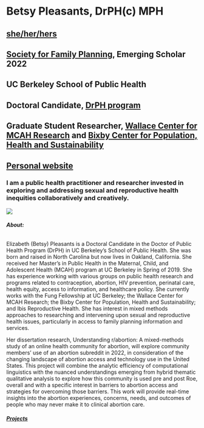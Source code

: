 # Betsy Pleasants, DrPH(c) MPH
## [she/her/hers](https://www.aclunc.org/article/frequently-asked-questions-whats-pronoun)
## [Society for Family Planning](https://www.societyfp.org/), Emerging Scholar 2022
## UC Berkeley School of Public Health
## Doctoral Candidate, [DrPH program](https://publichealth.berkeley.edu/academics/interdisciplinary/doctor-of-public-health-drph/)
## Graduate Student Researcher, [Wallace Center for MCAH Research](https://www.wallacecenter.berkeley.edu/) and [Bixby Center for Population, Health and Sustainability](https://bixby.berkeley.edu/)

## [Personal website](https://www.bpleasants.com/)


### I am a public health practitioner and researcher invested in exploring and addressing sexual and reproductive health inequities collaboratively and creatively.

![ ](https://images.squarespace-cdn.com/content/v1/5ac6a6e1fcf7fd0e72902848/1523822786566-O9XASXOPA9SWYZEUILM7/2015-12-06+13.45.36.jpg)


###### **About:**

Elizabeth (Betsy) Pleasants is a Doctoral Candidate in the Doctor of Public Health Program (DrPH) in UC Berkeley’s School of Public Health. She was born and raised in North Carolina but now lives in Oakland, California. She received her Master’s in Public Health in the Maternal, Child, and Adolescent Health (MCAH) program at UC Berkeley in Spring of 2019. She has experience working with various groups on public health research and programs related to contraception, abortion, HIV prevention, perinatal care, health equity, access to information, and healthcare policy. She currently works with the Fung Fellowship at UC Berkeley; the Wallace Center for MCAH Research; the Bixby Center for Population, Health and Sustainability; and Ibis Reproductive Health. She has interest in mixed methods approaches to researching and intervening upon sexual and reproductive health issues, particularly in access to family planning information and services. 

Her dissertation research, Understanding r/abortion: A mixed-methods study of an online health community for abortion, will explore community members’ use of an abortion subreddit in 2022, in consideration of the changing landscape of abortion access and technology use in the United States. This project will combine the analytic efficiency of computational linguistics with the nuanced understandings emerging from hybrid thematic qualitative analysis to explore how this community is used pre and post Roe, overall and with a specific interest in barriers to abortion access and strategies for overcoming those barriers. This work will provide real-time insights into the abortion experiences, concerns, needs, and outcomes of people who may never make it to clinical abortion care.

###### **[Projects](https://bpleasants.github.io/projects)**


